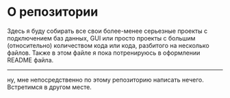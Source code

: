 # О репозитории

Здесь я буду собирать все свои более-менее серьезные проекты с подключением баз данных, GUI или просто проекты с большим (относительно) количеством кода или кода, разбитого на несколько файлов. Также в этом файле я пока потренируюсь в оформлении README файла.

---

ну, мне непосредственно по этому репозиторию написать нечего. Встретимся в другом месте.
